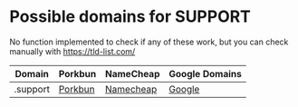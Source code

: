 # Possible domains for SUPPORT

No function implemented to check if any of these work, but you can check manually with https://tld-list.com/

| Domain | Porkbun | NameCheap | Google Domains |
|---|---|---|---|
| .support | [Porkbun](https://porkbun.com/checkout/search?prb=e814663da1&tlds=&idnLanguage=&search=search&q=.support) | [Namecheap](https://www.namecheap.com/domains/registration/results/?domain=.support) | [Google](https://domains.google.com/registrar/search?searchTerm=.support) |
